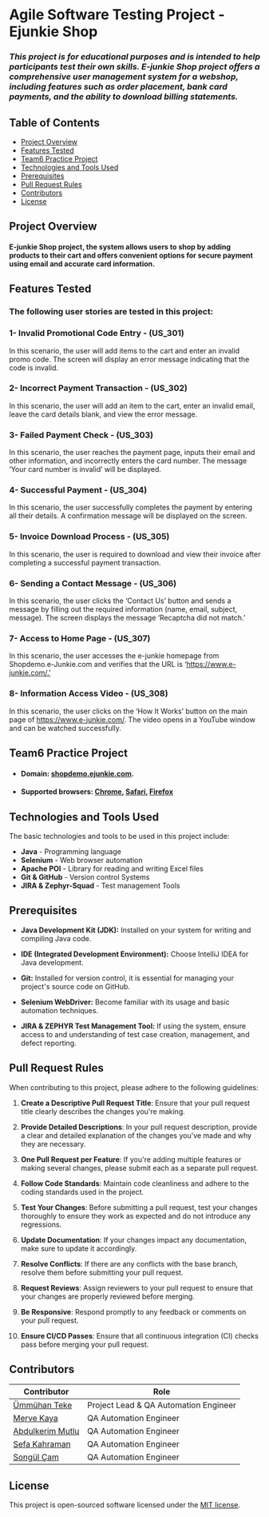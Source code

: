 # Agile Software Testing Project -  Ejunkie Shop
### *This project is for educational purposes and is intended to help participants test their own skills. E-junkie Shop project offers a comprehensive user management system for a webshop, including features such as order placement, bank card payments, and the ability to download billing statements.*

## Table of Contents
- [Project Overview](#project-overview)
- [Features Tested](#features-tested)
- [Team6 Practice Project](#team6-practice-project)
- [Technologies and Tools Used](#technologies-and-tools-used)
- [Prerequisites](#prerequisites)
- [Pull Request Rules](#pull-request-rules)
- [Contributors](#contributors)
- [License](#license)

## Project Overview

#### E-junkie Shop project, the system allows users to shop by adding products to their cart and offers convenient options for secure payment using email and accurate card information. 

## Features Tested
### The following user stories are tested in this project:

### 1- **Invalid Promotional Code Entry - (US_301)**

In this scenario, the user will add items to the cart and enter an invalid promo code. The screen will display an error message indicating that the code is invalid.

### 2- **Incorrect Payment Transaction - (US_302)**

In this scenario, the user will add an item to the cart, enter an invalid email, leave the card details blank, and view the error message.

### 3- **Failed Payment Check - (US_303)**

In this scenario, the user reaches the payment page, inputs their email and other information, and incorrectly enters the card number. The message ‘Your card number is invalid’ will be displayed.

### 4- **Successful Payment - (US_304)**

In this scenario, the user successfully completes the payment by entering all their details. A confirmation message will be displayed on the screen.


### 5- **Invoice Download Process - (US_305)**

In this scenario, the user is required to download and view their invoice after completing a successful payment transaction.

### 6- **Sending a Contact Message - (US_306)**

In this scenario, the user clicks the ‘Contact Us’ button and sends a message by filling out the required information (name, email, subject, message). The screen displays the message ‘Recaptcha did not match.’

### 7- **Access to Home Page - (US_307)** 

In this scenario, the user accesses the e-junkie homepage from Shopdemo.e-Junkie.com and verifies that the URL is ‘https://www.e-junkie.com/.’

### 8- **Information Access Video - (US_308)**

In this scenario, the user clicks on the ‘How It Works’ button on the main page of https://www.e-junkie.com/. The video opens in a YouTube window and can be watched successfully.

## Team6 Practice Project

- #### Domain:  [shopdemo.ejunkie.com](https://shopdemo.fatfreeshop.com/).

- #### Supported browsers: [Chrome](), [Safari](), [Firefox]()

## Technologies and Tools Used

The basic technologies and tools to be used in this project include:

- **Java** - Programming language
- **Selenium** - Web browser automation
- **Apache POI** - Library for reading and writing Excel files
- **Git & GitHub** - Version control Systems 
- **JIRA & Zephyr-Squad** - Test management Tools

## Prerequisites

- **Java Development Kit (JDK):** Installed on your system for writing and compiling Java code.

- **IDE (Integrated Development Environment):** Choose IntelliJ IDEA for Java development.

- **Git:** Installed for version control, it is essential for managing your project's source code on GitHub.

- **Selenium WebDriver:** Become familiar with its usage and basic automation techniques.

- **JIRA & ZEPHYR Test Management Tool:** If using the system, ensure access to and understanding of test case creation, management, and defect reporting.

 ## Pull Request Rules

 When contributing to this project, please adhere to the following guidelines:

1. **Create a Descriptive Pull Request Title**: Ensure that your pull request title clearly describes the changes you're making.

2. **Provide Detailed Descriptions**: In your pull request description, provide a clear and detailed explanation of the changes you've made and why they are necessary.

3. **One Pull Request per Feature**: If you're adding multiple features or making several changes, please submit each as a separate pull request.

4. **Follow Code Standards**: Maintain code cleanliness and adhere to the coding standards used in the project.

5. **Test Your Changes**: Before submitting a pull request, test your changes thoroughly to ensure they work as expected and do not introduce any regressions.

6. **Update Documentation**: If your changes impact any documentation, make sure to update it accordingly.

7. **Resolve Conflicts**: If there are any conflicts with the base branch, resolve them before submitting your pull request.

8. **Request Reviews**: Assign reviewers to your pull request to ensure that your changes are properly reviewed before merging.

9. **Be Responsive**: Respond promptly to any feedback or comments on your pull request.

10. **Ensure CI/CD Passes**: Ensure that all continuous integration (CI) checks pass before merging your pull request.


## Contributors

  
| Contributor                                               | Role                                  |
|-----------------------------------------------------------|---------------------------------------|
| [Ümmühan Teke](https://github.com/UmmuhanTeke)            | Project Lead & QA Automation Engineer |
| [Merve Kaya](https://github.com/kayyamervee)              | QA Automation Engineer                |
| [Abdulkerim Mutlu](https://github.com/AbdulkerimMutlu)    | QA Automation Engineer                |
| [Sefa Kahraman](https://github.com/SefaKahramann)         | QA Automation Engineer                |
| [Songül Çam](https://github.com/songulcam)                | QA Automation Engineer                |

## License  

This project is open-sourced software licensed under the [MIT license](https://opensource.org/licenses/MIT).

